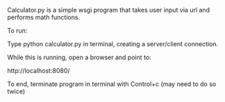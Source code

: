 Calculator.py is a simple wsgi program that takes user input via url and performs math functions.

To run:

Type python calculator.py in terminal, creating a server/client connection.

While this is running, open a browser and point to:

http://localhost:8080/

To end, terminate program in terminal with Control+c (may need to do so twice)